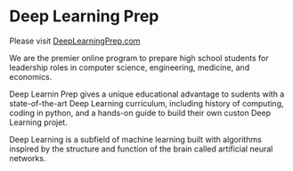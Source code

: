 # Deep Learning Prep

Please visit <a href="deeplearningprep.com">DeepLearningPrep.com</a> 

We are the premier online program to prepare high school students for leadership roles in computer science, engineering, medicine, and economics.

Deep Learnin Prep gives a unique educational advantage to sudents with a state-of-the-art Deep Learning curriculum, including history of computing, coding in python, and a hands-on guide to build their own custon Deep Learning projet.

Deep Learning is a subfield of machine learning built with algorithms inspired by the structure and function of the brain called artificial neural networks.
